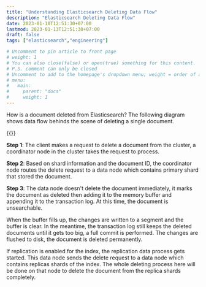 ```yaml
---
title: "Understanding Elasticsearch Deleting Data Flow"
description: "Elasticsearch Deleting Data Flow"
date: 2023-01-10T12:51:30+07:00
lastmod: 2023-01-13T12:51:30+07:00
draft: false
tags: ["elasticsearch","engineering"]

# Uncomment to pin article to front page
# weight: 1
# You can also close(false) or open(true) something for this content.
# P.S. comment can only be closed
# Uncomment to add to the homepage's dropdown menu; weight = order of article
# menu:
#   main:
#     parent: "docs"
#     weight: 1
---
```


How is a document deleted from Elasticsearch? The following diagram shows data flow behinds the scene of deleting a single document.

{{<imgcap title="Elasticsearch Deleting Data Flow" src="/images/posts/es-deleting-data-flow.png">}}

<!--more-->

**Step 1**: The client makes a request to delete a document from the cluster, a coordinator node in the cluster takes the request to 
process.

**Step 2**: Based on shard information and the document ID, the coordinator node routes the delete request to a data node
which contains primary shard that stored the document.

**Step 3**: The data node doesn't delete the document immediately, it marks the document as deleted then adding it to 
the memory buffer and appending it to the transaction log. At this time, the document is unsearchable.

When the buffer fills up, the changes are written to a segment and the buffer is clear. In the meantime, the
transaction log still keeps the deleted documents until it gets too big, a full commit is performed. The changes are flushed to
disk, the document is deleted permanently.

If replication is enabled for the index, the replication data process gets started. This data node sends the delete request
to a data node which contains replicas shards of the index. The whole deleting process here will be done on that node to
delete the document from the replica shards completely.
